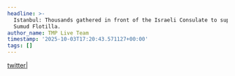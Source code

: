 ```yaml
---
headline: >-
  Istanbul: Thousands gathered in front of the Israeli Consulate to support the
  Sumud Flotilla.
author_name: TMP Live Team
timestamp: '2025-10-03T17:20:43.571127+00:00'
tags: []
---
```

[twitter|](https://x.com/AmmarKh12669255/status/1973986965436744054)
